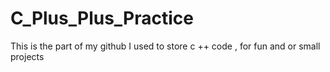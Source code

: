 # C_Plus_Plus_Practice
This is the part of my github I used to store c ++ code , for fun and or small projects
